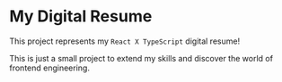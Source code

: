 # My Digital Resume

This project represents my `React X TypeScript` digital resume!

This is just a small project to extend my skills and discover the world of frontend engineering.
